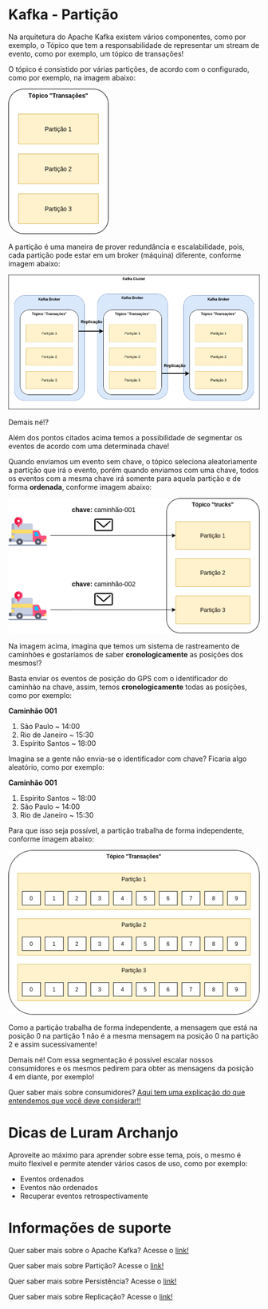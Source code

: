 # Kafka - Partição

Na arquitetura do Apache Kafka existem vários componentes, como por exemplo, o Tópico que tem a responsabilidade de 
representar um stream de evento, como por exemplo, um tópico de transações!

O tópico é consistido por várias partições, de acordo com o configurado, como por exemplo, na imagem abaixo:

![alt text](../images/kafka-002.png "Apache Kafka")

A partição é uma maneira de prover redundância e escalabilidade, pois, cada partição pode estar em um broker (máquina) 
diferente, conforme imagem abaixo:

![alt text](../images/kafka-001.png "Apache Kafka")

Demais né!?

Além dos pontos citados acima temos a possibilidade de segmentar os eventos de acordo com uma determinada chave!

Quando enviamos um evento sem chave, o tópico seleciona aleatoriamente a partição que irá o evento, porém quando enviamos 
com uma chave, todos os eventos com a mesma chave irá somente para aquela partição e de forma **ordenada**, conforme imagem 
abaixo:

![alt text](../images/kafka-003.png "Apache Kafka")

Na imagem acima, imagina que temos um sistema de rastreamento de caminhões e gostaríamos de saber **cronologicamente** as 
posições dos mesmos!?

Basta enviar os eventos de posição do GPS com o identificador do caminhão na chave, assim, temos **cronologicamente** todas 
as posições, como por exemplo:

**Caminhão 001**

1. São Paulo ~ 14:00
2. Rio de Janeiro ~ 15:30
3. Espírito Santos ~ 18:00

Imagina se a gente não envia-se o identificador com chave? Ficaria algo aleatório, como por exemplo:

**Caminhão 001**

1. Espírito Santos ~ 18:00
2. São Paulo ~ 14:00
3. Rio de Janeiro ~ 15:30

Para que isso seja possível, a partição trabalha de forma independente, conforme imagem abaixo:

![alt text](../images/kafka-004.png "Apache Kafka")

Como a partição trabalha de forma independente, a mensagem que está na posição 0 na partição 1 não é a mesma mensagem 
na posição 0 na partição 2 e assim sucessivamente!

Demais né! Com essa segmentação é possível escalar nossos consumidores e os mesmos pedirem para obter as mensagens da 
posição 4 em diante, por exemplo!

Quer saber mais sobre consumidores? [Aqui tem uma explicação do que entendemos que você deve considerar!!](../informacao_suporte/kafka-consumer.md)

# Dicas de Luram Archanjo

Aproveite ao máximo para aprender sobre esse tema, pois, o mesmo é muito flexível e permite atender vários casos de uso, 
como por exemplo:

- Eventos ordenados
- Eventos não ordenados
- Recuperar eventos retrospectivamente

# Informações de suporte

Quer saber mais sobre o Apache Kafka? Acesse o [link!](https://kafka.apache.org)

Quer saber mais sobre Partição? Acesse o [link!](https://kafka.apache.org/)

Quer saber mais sobre Persistência? Acesse o [link!](https://kafka.apache.org/documentation/#persistence)

Quer saber mais sobre Replicação? Acesse o [link!](https://kafka.apache.org/documentation/#replication)